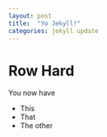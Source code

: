 ```yaml
---
layout: post
title:  "Yo Jekyll!"
categories: jekyll update
---
```


# Row Hard

You now have

- This
- That
- The other
